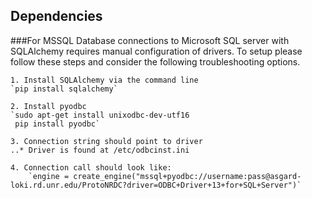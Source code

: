 ## Dependencies

###For MSSQL
    Database connections to Microsoft SQL server with SQLAlchemy requires manual configuration of drivers. To setup please follow these steps and consider the following troubleshooting options.

    1. Install SQLAlchemy via the command line
	`pip install sqlalchemy`

    2. Install pyodbc
	`sudo apt-get install unixodbc-dev-utf16
	 pip install pyodbc`

    3. Connection string should point to driver
    ..* Driver is found at /etc/odbcinst.ini

    4. Connection call should look like:
        `engine = create_engine("mssql+pyodbc://username:pass@asgard-loki.rd.unr.edu/ProtoNRDC?driver=ODBC+Driver+13+for+SQL+Server")`


